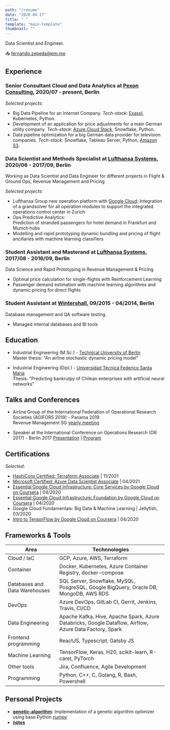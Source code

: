 ```yaml
---
path: "/resume"
date: "2020-04-17"
title: " "
template: "main-template"
thumbnail: ""
---
```




Data Scientist and Engineer.

:inbox_tray: <fernando.zepeda@pm.me>

## Experience

### Senior Consultant Cloud and Data Analytics at [Pexon Consulting](https://pexon-consulting.de/), 2020/07 - present, Berlin

*Selected projects*:

- Big Data Pipeline for an Internet Company. *Tech-stack*: [Exasol](https://www.exasol.com), Kubernetes, Python.
- Development of an application for price adjustments for a main German utility company. *Tech-stack*: [Azure Cloud Stack](https://azure.microsoft.com/en-us/), Snowflake, Python.  
- Data pipeline optimization for a big German data provider for television companies. *Tech-stack*: Snowflake, Tableau Server, Python, [Amazon S3](https://aws.amazon.com/s3/?nc2=h_ql_prod_fs_s3).

### Data Scientist and Methods Specialist at [Lufthansa Systems](https://www.lhsystems.com/), 2020/06 - 2017/09, Berlin

Working as Data Scientist and Data Engineer for different projects in Flight & Ground Ops, Revenue Management and Pricing

*Selected projects*:

- Lufthansa Group new operation platform with [Google Cloud](https://cloud.google.com/):
Integration of a grandsolver for all operation modules to support the integrated operations control center in Zurich
- Ops Predictive Analytics:  
 Prediction of stranded passengers for hotel demand in Frankfurt and Munich hubs
- Modelling and rapid prototyping dynamic bundling and pricing of flight ancillaries with machine learning classifiers

### Student Assistant and Masterand at [Lufthansa Systems](https://www.lhsystems.com/), 2017/08 - 2016/09, Berlin

Data Science and Rapid Prototyping in Revenue Management & Pricing

- Optimal price calculation for single-flights with Reinforcement Learning
- Passenger demand estimation with machine learning algorithms and dynamic pricing for direct flights

### Student Assistant at [Wintershall](https://wintershalldea.com/en), 09/2015 - 04/2014, Berlin

Database management and QA software testing.

- Managed internal databases and BI tools

## Education

- <span class="colored-text_1"> Industrial Engineering (M.Sc.)</span> - [Technical University of Berlin](https://www.tu-berlin.de/menue/home/)  
Master thesis: "An airline stochastic dynamic pricing model"

- <span class="colored-text_1"> Industrial Engineering (Dipl.)</span> - [Universidad Técnica Federico Santa María](https://www.usm.cl/)  
Thesis: "Predicting bankrutpy of Chilean enterprises with artificial neural networks"

## Talks and Conferences

- Airline Group of the International Federation of Operational Research Societies (<span class="colored-text_1">AGIFORS 2019</span>) - Panama 2019  
Revenue Management SG [yearly meeting](https://agifors.org/rm-2019)

- Speaker at the International Conference on Operations Research (<span class="colored-text_1">OR 2017</span>) - Berlin 2017 [Presentation](https://www.dropbox.com/s/h7vtkc215zh3r43/OR_2017.pdf?dl=0) | [Program](https://www.euro-online.org/conf/admin/tmp/program-gor2017.pdf)

## Certifications

*Selected*:

- [HashiCorp Certified: Terraform Associate](https://www.credly.com/badges/4b572995-9eaa-47d7-8c5b-25c8464b8861) | 11/2021
- [Microsoft Certified: Azure Data Scientist Associate](https://www.credly.com/badges/80d35358-f45f-4fa4-92d1-54f3289b488e?source=linked_in_profile) | 04/2021
- [Essential Google Cloud Infrastructure: Core Services by Google Cloud on Coursera](https://www.coursera.org/account/accomplishments/records/W2ZTKPJ8QG4D) | 04/2020
- [Essential Google Cloud Infrastructure: Foundation by Google Cloud on Coursera](https://www.coursera.org/account/accomplishments/records/N7W6UZCUCHY6) | 04/2020
- Google Cloud Fundamentals: Big Data & Machine Learning | Jellyfish, 03/2020
- [Intro to TensorFlow by Google Cloud on Coursera](https://www.coursera.org/account/accomplishments/records/B7SLNSP8BY9U) | 04/2020

## Frameworks & Tools

| Area                                                              | Technnologies                                                                                           |
|-------------------------------------------------------------------|---------------------------------------------------------------------------------------------------------|
| <span class="colored-text_1">Cloud / IaC</span>                   | GCP, Azure, AWS, Terraform |
| <span class="colored-text_1">Container</span>                     | Docker, Kubernetes, Azure Container Registry, docker-compose                                            |
| <span class="colored-text_1">Databases and Data Warehouses</span> | SQL Server, Snowflake, MySQL, PosgreSQL, Google BigQuery, Oracle DB, MongoDB, AWS RDS                   |
| <span class="colored-text_1">DevOps</span>                        | Azure DevOps, GitLab CI, Gerrit, Jenkins, Travis, CI/CD                                                 |
| <span class="colored-text_1">Data Engineering</span>              | Apache Kafka, Hive, Apache Spark, Azure Databricks, Google Dataflow, Airflow, Azure Data Factory, Spark |
| <span class="colored-text_1">Frontend programming</span>          | ReactJS, Typescript, Gatsby JS                                                                          |
| <span class="colored-text_1">Machine Learning</span>              | TensorFlow, Keras, H20, scikit-learn, R-caret, PyTorch                                                  |
| <span class="colored-text_1">Other tools</span>                   | Jira, Confluence, Agile Development                                                                     |
| <span class="colored-text_1">Programming</span>                   | Python, C++, C, Golang, R, Bash, Powershell                                                             |

## Personal Projects

- **[genetic-algorithm](https://github.com/Fmrhj/genetic-algorithm)**: Implementation of a genetic algorithm optimizer using base Python [numpy](https://numpy.org/)
- **[notes](https://www.fernandozepeda.io/notes)**
